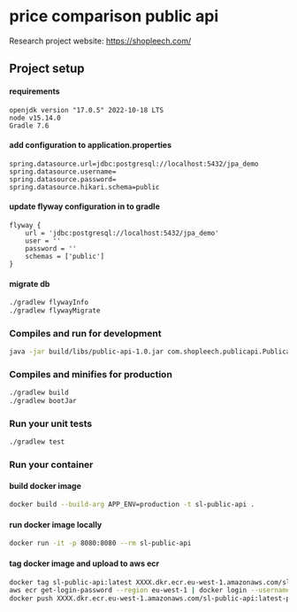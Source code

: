 # price comparison public api

Research project website: https://shopleech.com/

## Project setup

#### requirements

```text
openjdk version "17.0.5" 2022-10-18 LTS
node v15.14.0
Gradle 7.6
```

#### add configuration to application.properties

```properties
spring.datasource.url=jdbc:postgresql://localhost:5432/jpa_demo
spring.datasource.username=
spring.datasource.password=
spring.datasource.hikari.schema=public
```

#### update flyway configuration in to gradle

```
flyway {
    url = 'jdbc:postgresql://localhost:5432/jpa_demo'
    user = ''
    password = ''
    schemas = ['public']
}
```

#### migrate db

```bash
./gradlew flywayInfo
./gradlew flywayMigrate
```

### Compiles and run for development

```bash
java -jar build/libs/public-api-1.0.jar com.shopleech.publicapi.PublicapiApplication
```

### Compiles and minifies for production

```bash
./gradlew build
./gradlew bootJar
```

### Run your unit tests

```bash
./gradlew test
```

### Run your container

#### build docker image

```bash
docker build --build-arg APP_ENV=production -t sl-public-api .
```

#### run docker image locally

```bash
docker run -it -p 8080:8080 --rm sl-public-api
```

#### tag docker image and upload to aws ecr

```bash
docker tag sl-public-api:latest XXXX.dkr.ecr.eu-west-1.amazonaws.com/sl-public-api:latest-prod
aws ecr get-login-password --region eu-west-1 | docker login --username AWS --password-stdin XXXX.dkr.ecr.eu-west-1.amazonaws.com
docker push XXXX.dkr.ecr.eu-west-1.amazonaws.com/sl-public-api:latest-prod
```
